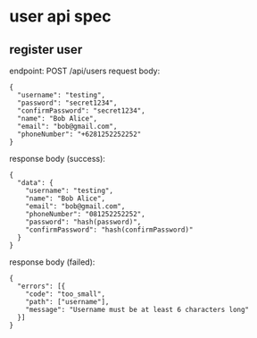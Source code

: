 # user api spec

## register user
endpoint: POST /api/users
request body:
```
{
  "username": "testing",
  "password": "secret1234",
  "confirmPassword": "secret1234",
  "name": "Bob Alice",
  "email": "bob@gmail.com",
  "phoneNumber": "+6281252252252"
}
```
response body (success):
```
{
  "data": {
    "username": "testing",
    "name": "Bob Alice",
    "email": "bob@gmail.com",
    "phoneNumber": "081252252252",
    "password": "hash(password)",
    "confirmPassword": "hash(confirmPassword)"
  }
}
```
response body (failed):
```
{
  "errors": [{
    "code": "too_small",
    "path": ["username"],
    "message": "Username must be at least 6 characters long"
  }]
}
```
